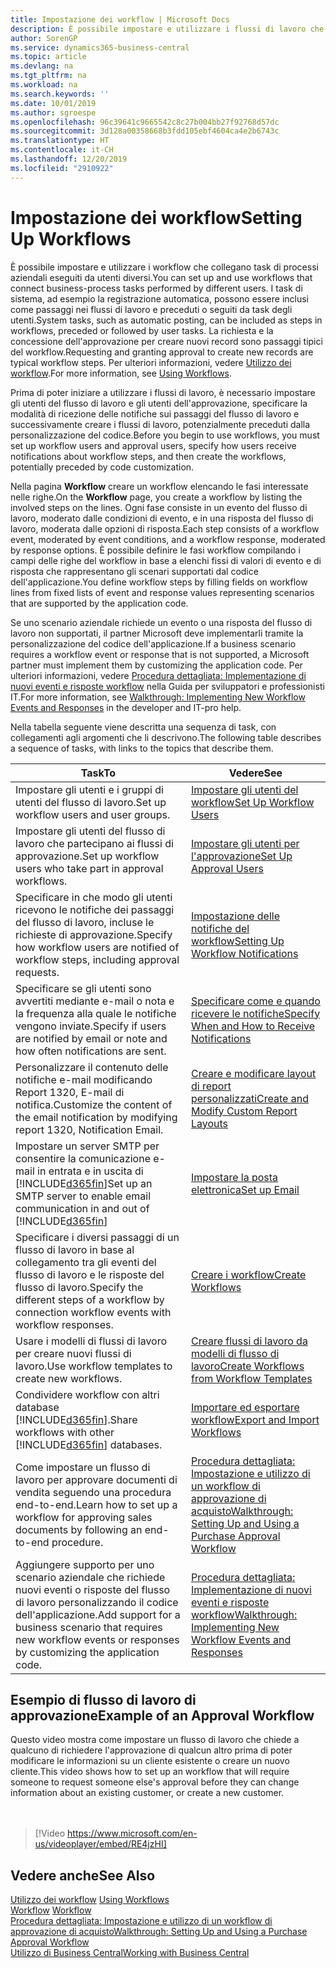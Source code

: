 ```yaml
---
title: Impostazione dei workflow | Microsoft Docs
description: È possibile impostare e utilizzare i flussi di lavoro che collegano task di processi aziendali eseguiti da utenti diversi. I task di sistema, ad esempio la registrazione automatica, possono essere inclusi come passaggi nei flussi di lavoro e preceduti o seguiti da task degli utenti. La richiesta e la concessione dell'approvazione per creare nuovi record sono passaggi tipici del workflow.
author: SorenGP
ms.service: dynamics365-business-central
ms.topic: article
ms.devlang: na
ms.tgt_pltfrm: na
ms.workload: na
ms.search.keywords: ''
ms.date: 10/01/2019
ms.author: sgroespe
ms.openlocfilehash: 96c39641c9665542c8c27b004bb27f92768d57dc
ms.sourcegitcommit: 3d128a00358668b3fdd105ebf4604ca4e2b6743c
ms.translationtype: HT
ms.contentlocale: it-CH
ms.lasthandoff: 12/20/2019
ms.locfileid: "2910922"
---
```

# <a name="setting-up-workflows"></a><span data-ttu-id="fe552-105">Impostazione dei workflow</span><span class="sxs-lookup"><span data-stu-id="fe552-105">Setting Up Workflows</span></span>
<span data-ttu-id="fe552-106">È possibile impostare e utilizzare i workflow che collegano task di processi aziendali eseguiti da utenti diversi.</span><span class="sxs-lookup"><span data-stu-id="fe552-106">You can set up and use workflows that connect business-process tasks performed by different users.</span></span> <span data-ttu-id="fe552-107">I task di sistema, ad esempio la registrazione automatica, possono essere inclusi come passaggi nei flussi di lavoro e preceduti o seguiti da task degli utenti.</span><span class="sxs-lookup"><span data-stu-id="fe552-107">System tasks, such as automatic posting, can be included as steps in workflows, preceded or followed by user tasks.</span></span> <span data-ttu-id="fe552-108">La richiesta e la concessione dell'approvazione per creare nuovi record sono passaggi tipici del workflow.</span><span class="sxs-lookup"><span data-stu-id="fe552-108">Requesting and granting approval to create new records are typical workflow steps.</span></span> <span data-ttu-id="fe552-109">Per ulteriori informazioni, vedere [Utilizzo dei workflow](across-use-workflows.md).</span><span class="sxs-lookup"><span data-stu-id="fe552-109">For more information, see [Using Workflows](across-use-workflows.md).</span></span>  

 <span data-ttu-id="fe552-110">Prima di poter iniziare a utilizzare i flussi di lavoro, è necessario impostare gli utenti del flusso di lavoro e gli utenti dell'approvazione, specificare la modalità di ricezione delle notifiche sui passaggi del flusso di lavoro e successivamente creare i flussi di lavoro, potenzialmente preceduti dalla personalizzazione del codice.</span><span class="sxs-lookup"><span data-stu-id="fe552-110">Before you begin to use workflows, you must set up workflow users and approval users, specify how users receive notifications about workflow steps, and then create the workflows, potentially preceded by code customization.</span></span>  

 <span data-ttu-id="fe552-111">Nella pagina **Workflow** creare un workflow elencando le fasi interessate nelle righe.</span><span class="sxs-lookup"><span data-stu-id="fe552-111">On the **Workflow** page, you create a workflow by listing the involved steps on the lines.</span></span> <span data-ttu-id="fe552-112">Ogni fase consiste in un evento del flusso di lavoro, moderato dalle condizioni di evento, e in una risposta del flusso di lavoro, moderata dalle opzioni di risposta.</span><span class="sxs-lookup"><span data-stu-id="fe552-112">Each step consists of a workflow event, moderated by event conditions, and a workflow response, moderated by response options.</span></span> <span data-ttu-id="fe552-113">È possibile definire le fasi workflow compilando i campi delle righe del workflow in base a elenchi fissi di valori di evento e di risposta che rappresentano gli scenari supportati dal codice dell'applicazione.</span><span class="sxs-lookup"><span data-stu-id="fe552-113">You define workflow steps by filling fields on workflow lines from fixed lists of event and response values representing scenarios that are supported by the application code.</span></span>  

 <span data-ttu-id="fe552-114">Se uno scenario aziendale richiede un evento o una risposta del flusso di lavoro non supportati, il partner Microsoft deve implementarli tramite la personalizzazione del codice dell'applicazione.</span><span class="sxs-lookup"><span data-stu-id="fe552-114">If a business scenario requires a workflow event or response that is not supported, a Microsoft partner must implement them by customizing the application code.</span></span> <span data-ttu-id="fe552-115">Per ulteriori informazioni, vedere [Procedura dettagliata: Implementazione di nuovi eventi e risposte workflow](/dynamics-nav/Walkthrough--Implementing-New-Workflow-Events-and-Responses) nella Guida per sviluppatori e professionisti IT.</span><span class="sxs-lookup"><span data-stu-id="fe552-115">For more information, see [Walkthrough: Implementing New Workflow Events and Responses](/dynamics-nav/Walkthrough--Implementing-New-Workflow-Events-and-Responses) in the developer and IT-pro help.</span></span>

 <span data-ttu-id="fe552-116">Nella tabella seguente viene descritta una sequenza di task, con collegamenti agli argomenti che li descrivono.</span><span class="sxs-lookup"><span data-stu-id="fe552-116">The following table describes a sequence of tasks, with links to the topics that describe them.</span></span>  

|<span data-ttu-id="fe552-117">**Task**</span><span class="sxs-lookup"><span data-stu-id="fe552-117">**To**</span></span>|<span data-ttu-id="fe552-118">**Vedere**</span><span class="sxs-lookup"><span data-stu-id="fe552-118">**See**</span></span>|  
|------------|-------------|  
|<span data-ttu-id="fe552-119">Impostare gli utenti e i gruppi di utenti del flusso di lavoro.</span><span class="sxs-lookup"><span data-stu-id="fe552-119">Set up workflow users and user groups.</span></span>|[<span data-ttu-id="fe552-120">Impostare gli utenti del workflow</span><span class="sxs-lookup"><span data-stu-id="fe552-120">Set Up Workflow Users</span></span>](across-how-to-set-up-workflow-users.md)|  
|<span data-ttu-id="fe552-121">Impostare gli utenti del flusso di lavoro che partecipano ai flussi di approvazione.</span><span class="sxs-lookup"><span data-stu-id="fe552-121">Set up workflow users who take part in approval workflows.</span></span>|[<span data-ttu-id="fe552-122">Impostare gli utenti per l'approvazione</span><span class="sxs-lookup"><span data-stu-id="fe552-122">Set Up Approval Users</span></span>](across-how-to-set-up-approval-users.md)|  
|<span data-ttu-id="fe552-123">Specificare in che modo gli utenti ricevono le notifiche dei passaggi del flusso di lavoro, incluse le richieste di approvazione.</span><span class="sxs-lookup"><span data-stu-id="fe552-123">Specify how workflow users are notified of workflow steps, including approval requests.</span></span>|[<span data-ttu-id="fe552-124">Impostazione delle notifiche del workflow</span><span class="sxs-lookup"><span data-stu-id="fe552-124">Setting Up Workflow Notifications</span></span>](across-setting-up-workflow-notifications.md)|  
|<span data-ttu-id="fe552-125">Specificare se gli utenti sono avvertiti mediante e-mail o nota e la frequenza alla quale le notifiche vengono inviate.</span><span class="sxs-lookup"><span data-stu-id="fe552-125">Specify if users are notified by email or note and how often notifications are sent.</span></span>|[<span data-ttu-id="fe552-126">Specificare come e quando ricevere le notifiche</span><span class="sxs-lookup"><span data-stu-id="fe552-126">Specify When and How to Receive Notifications</span></span>](across-how-to-specify-when-and-how-to-receive-notifications.md)|  
|<span data-ttu-id="fe552-127">Personalizzare il contenuto delle notifiche e-mail modificando Report 1320, E-mail di notifica.</span><span class="sxs-lookup"><span data-stu-id="fe552-127">Customize the content of the email notification by modifying report 1320, Notification Email.</span></span>|[<span data-ttu-id="fe552-128">Creare e modificare layout di report personalizzati</span><span class="sxs-lookup"><span data-stu-id="fe552-128">Create and Modify Custom Report Layouts</span></span>](ui-how-create-custom-report-layout.md)|  
|<span data-ttu-id="fe552-129">Impostare un server SMTP per consentire la comunicazione e-mail in entrata e in uscita di [!INCLUDE[d365fin](includes/d365fin_md.md)]</span><span class="sxs-lookup"><span data-stu-id="fe552-129">Set up an SMTP server to enable email communication in and out of [!INCLUDE[d365fin](includes/d365fin_md.md)]</span></span>|[<span data-ttu-id="fe552-130">Impostare la posta elettronica</span><span class="sxs-lookup"><span data-stu-id="fe552-130">Set up Email</span></span>](admin-how-setup-email.md)|
|<span data-ttu-id="fe552-131">Specificare i diversi passaggi di un flusso di lavoro in base al collegamento tra gli eventi del flusso di lavoro e le risposte del flusso di lavoro.</span><span class="sxs-lookup"><span data-stu-id="fe552-131">Specify the different steps of a workflow by connection workflow events with workflow responses.</span></span>|[<span data-ttu-id="fe552-132">Creare i workflow</span><span class="sxs-lookup"><span data-stu-id="fe552-132">Create Workflows</span></span>](across-how-to-create-workflows.md)|  
|<span data-ttu-id="fe552-133">Usare i modelli di flussi di lavoro per creare nuovi flussi di lavoro.</span><span class="sxs-lookup"><span data-stu-id="fe552-133">Use workflow templates to create new workflows.</span></span>|[<span data-ttu-id="fe552-134">Creare flussi di lavoro da modelli di flusso di lavoro</span><span class="sxs-lookup"><span data-stu-id="fe552-134">Create Workflows from Workflow Templates</span></span>](across-how-to-create-workflows-from-workflow-templates.md)|  
|<span data-ttu-id="fe552-135">Condividere workflow con altri database [!INCLUDE[d365fin](includes/d365fin_md.md)].</span><span class="sxs-lookup"><span data-stu-id="fe552-135">Share workflows with other [!INCLUDE[d365fin](includes/d365fin_md.md)] databases.</span></span>|[<span data-ttu-id="fe552-136">Importare ed esportare workflow</span><span class="sxs-lookup"><span data-stu-id="fe552-136">Export and Import Workflows</span></span>](across-how-to-export-and-import-workflows.md)|  
|<span data-ttu-id="fe552-137">Come impostare un flusso di lavoro per approvare documenti di vendita seguendo una procedura end-to-end.</span><span class="sxs-lookup"><span data-stu-id="fe552-137">Learn how to set up a workflow for approving sales documents by following an end-to-end procedure.</span></span>|[<span data-ttu-id="fe552-138">Procedura dettagliata: Impostazione e utilizzo di un workflow di approvazione di acquisto</span><span class="sxs-lookup"><span data-stu-id="fe552-138">Walkthrough: Setting Up and Using a Purchase Approval Workflow</span></span>](walkthrough-setting-up-and-using-a-purchase-approval-workflow.md)|  
|<span data-ttu-id="fe552-139">Aggiungere supporto per uno scenario aziendale che richiede nuovi eventi o risposte del flusso di lavoro personalizzando il codice dell'applicazione.</span><span class="sxs-lookup"><span data-stu-id="fe552-139">Add support for a business scenario that requires new workflow events or responses by customizing the application code.</span></span>|[<span data-ttu-id="fe552-140">Procedura dettagliata: Implementazione di nuovi eventi e risposte workflow</span><span class="sxs-lookup"><span data-stu-id="fe552-140">Walkthrough: Implementing New Workflow Events and Responses</span></span>](/dynamics-nav/Walkthrough--Implementing-New-Workflow-Events-and-Responses)|  

## <a name="example-of-an-approval-workflow"></a><span data-ttu-id="fe552-141">Esempio di flusso di lavoro di approvazione</span><span class="sxs-lookup"><span data-stu-id="fe552-141">Example of an Approval Workflow</span></span>
<span data-ttu-id="fe552-142">Questo video mostra come impostare un flusso di lavoro che chiede a qualcuno di richiedere l'approvazione di qualcun altro prima di poter modificare le informazioni su un cliente esistente o creare un nuovo cliente.</span><span class="sxs-lookup"><span data-stu-id="fe552-142">This video shows how to set up an workflow that will require someone to request someone else's approval before they can change information about an existing customer, or create a new customer.</span></span>  
<br><br>  

> [!Video https://www.microsoft.com/en-us/videoplayer/embed/RE4jzHI]

## <a name="see-also"></a><span data-ttu-id="fe552-143">Vedere anche</span><span class="sxs-lookup"><span data-stu-id="fe552-143">See Also</span></span>  
 <span data-ttu-id="fe552-144">[Utilizzo dei workflow](across-use-workflows.md) </span><span class="sxs-lookup"><span data-stu-id="fe552-144">[Using Workflows](across-use-workflows.md) </span></span>  
 <span data-ttu-id="fe552-145">[Workflow](across-workflow.md) </span><span class="sxs-lookup"><span data-stu-id="fe552-145">[Workflow](across-workflow.md) </span></span>  
 [<span data-ttu-id="fe552-146">Procedura dettagliata: Impostazione e utilizzo di un workflow di approvazione di acquisto</span><span class="sxs-lookup"><span data-stu-id="fe552-146">Walkthrough: Setting Up and Using a Purchase Approval Workflow</span></span>](walkthrough-setting-up-and-using-a-purchase-approval-workflow.md)  
 [<span data-ttu-id="fe552-147">Utilizzo di Business Central</span><span class="sxs-lookup"><span data-stu-id="fe552-147">Working with Business Central</span></span>](ui-work-product.md)

